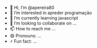 - 👋 Hi, I’m @apereira80
- 👀 I’m interested in apreder programação
- 🌱 I’m currently learning  javascript 
- 💞️ I’m looking to collaborate on ...
- 📫 How to reach me ...
- 😄 Pronouns: ...
- ⚡ Fun fact: ...

<!---
apereira80/apereira80 is a ✨ special ✨ repository because its `README.md` (this file) appears on your GitHub profile.
You can click the Preview link to take a look at your changes.
--->
